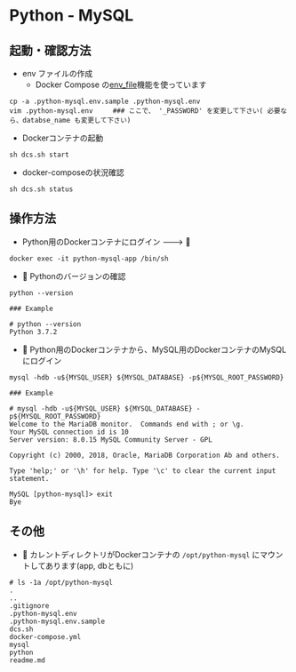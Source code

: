 # Python - MySQL

## 起動・確認方法

+ env ファイルの作成
    + Docker Compose の[env_file](https://docs.docker.com/compose/environment-variables/)機能を使っています

```
cp -a .python-mysql.env.sample .python-mysql.env
vim .python-mysql.env     ### ここで、 '_PASSWORD' を変更して下さい( 必要なら、databse_name も変更して下さい)
```

+ Dockerコンテナの起動

```
sh dcs.sh start
```

+ docker-composeの状況確認

```
sh dcs.sh status
```

## 操作方法

+ Python用のDockerコンテナにログイン ---> :whale:

```
docker exec -it python-mysql-app /bin/sh
```

+ :whale: Pythonのバージョンの確認

```
python --version
```
```
### Example

# python --version
Python 3.7.2
```

+ :whale: Python用のDockerコンテナから、MySQL用のDockerコンテナのMySQLにログイン

```
mysql -hdb -u${MYSQL_USER} ${MYSQL_DATABASE} -p${MYSQL_ROOT_PASSWORD}
```
```
### Example

# mysql -hdb -u${MYSQL_USER} ${MYSQL_DATABASE} -p${MYSQL_ROOT_PASSWORD}
Welcome to the MariaDB monitor.  Commands end with ; or \g.
Your MySQL connection id is 10
Server version: 8.0.15 MySQL Community Server - GPL

Copyright (c) 2000, 2018, Oracle, MariaDB Corporation Ab and others.

Type 'help;' or '\h' for help. Type '\c' to clear the current input statement.

MySQL [python-mysql]> exit
Bye
```

## その他

+ :whale: カレントディレクトリがDockerコンテナの `/opt/python-mysql` にマウントしてあります(app, dbともに)

```
# ls -1a /opt/python-mysql
.
..
.gitignore
.python-mysql.env
.python-mysql.env.sample
dcs.sh
docker-compose.yml
mysql
python
readme.md

```
